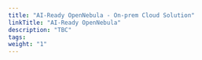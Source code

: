 ```yaml
---
title: "AI-Ready OpenNebula - On-prem Cloud Solution"
linkTitle: "AI-Ready OpenNebula"
description: "TBC"
tags:
weight: "1"
---
```

